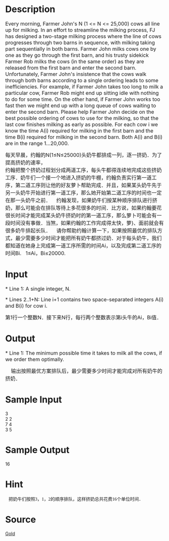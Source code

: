 
# Description

<div class="content"><p><span style="font-size: medium">Every morning, Farmer John&#39;s N (1 &lt;= N &lt;= 25,000) cows all line up for milking. In an effort to streamline the milking process, FJ has designed a two-stage milking process where the line of cows progresses through two barns in sequence, with milking taking part sequentially in both barns. Farmer John milks cows one by one as they go through the first barn, and his trusty sidekick Farmer Rob milks the cows (in the same order) as they are released from the first barn and enter the second barn. Unfortunately, Farmer John&#39;s insistence that the cows walk through both barns according to a single ordering leads to some inefficiencies. For example, if Farmer John takes too long to milk a particular cow, Farmer Rob might end up sitting idle with nothing to do for some time. On the other hand, if Farmer John works too fast then we might end up with a long queue of cows waiting to enter the second barn. Please help Farmer John decide on the best possible ordering of cows to use for the milking, so that the last cow finishes milking as early as possible. For each cow i we know the time A(i) required for milking in the first barn and the time B(i) required for milking in the second barn. Both A(i) and B(i) are in the range 1...20,000. </span></p>
<div><span style="font-size: medium">每天早晨，约翰的N(1≤N≤25000)头奶牛都排成一列，逐一挤奶．为了提高挤奶的速率，</span></div>
<div><span style="font-size: medium">约翰把整个挤奶过程划分成两道工序，每头牛都得连续地完成这些挤奶工序．奶牛们一个接一个地进入挤奶的牛棚，约翰负责实行第一道工序，第二道工序则让他的好友萝卜帮助完成．并且，如果某头奶牛先于另一头奶牛开始进行第一道工序，那么她开始第二道工序的时间也一定在那一头奶牛之前．    约翰发现，如果奶牛们按某种顺序排队进行挤奶，那么可能会在排队等待上多花很多的时间．比方说，如果约翰要花很长时间才能完成某头奶牛挤奶时的第一道工序，那么萝卜可能会有一段时间没有事做．当煞，如果约翰的工作完成得太快，萝}、面前就会有很多奶牛排起长队．    请你帮助约翰计算一下，如果按照最优的排队方式，最少需要多少时间才能把所有奶牛都挤过奶．对于每头奶牛，我们都知道在她身上完成第一道工序所需的时间Ai，以及完成第二道工序的时间Bi.   1≤Ai，Bi≤20000.</span></div></div>

# Input

<div class="content"><p><span style="font-size: medium">* Line 1: A single integer, N. </span></p>
<p><span style="font-size: medium">* Lines 2..1+N: Line i+1 contains two space-separated integers A(i) and B(i) for cow i.</span></p>
<div><span style="font-size: medium">第1行一个整数N．接下来N行，每行两个整数表示第i头牛的Ai，Bi值．</span></div></div>

# Output

<div class="content"><p><span style="font-size: medium">* Line 1: The minimum possible time it takes to milk all the cows, if we order them optimally. </span></p>
<div><span style="font-size: medium">    输出按照最优方案排队后，最少需要多少时间才能完成对所有奶牛的挤奶．</span></div></div>

# Sample Input

<div class="content"><span class="sampledata">3<br/>
2 2<br/>
7 4<br/>
3 5</span></div>

# Sample Output

<div class="content"><span class="sampledata">16<br/>
</span></div>

# Hint

<div class="content"><p></p><p><span lang="EN-US" style="font-family: &#34;Times New Roman&#34;; font-size: 10.5pt; mso-bidi-font-size: 12.0pt; mso-fareast-font-family: 宋体; mso-bidi-font-family: &#39;Times New Roman&#39;; mso-font-kerning: 1.0pt; mso-bidi-language: AR-SA; mso-ansi-language: EN-US; mso-fareast-language: ZH-CN">   </span><span style="font-family: 宋体; font-size: 10.5pt; mso-ascii-font-family: &#39;Times New Roman&#39;; mso-hansi-font-family: &#39;Times New Roman&#39;; mso-bidi-font-size: 12.0pt; mso-bidi-font-family: &#39;Times New Roman&#39;; mso-font-kerning: 1.0pt; mso-bidi-language: AR-SA; mso-ansi-language: EN-US; mso-fareast-language: ZH-CN">把奶牛们按照</span><span lang="EN-US" style="font-family: &#34;Times New Roman&#34;; font-size: 10.5pt; mso-bidi-font-size: 12.0pt; mso-fareast-font-family: 宋体; mso-bidi-font-family: &#39;Times New Roman&#39;; mso-font-kerning: 1.0pt; mso-bidi-language: AR-SA; mso-ansi-language: EN-US; mso-fareast-language: ZH-CN">3</span><span style="font-family: 宋体; font-size: 10.5pt; mso-ascii-font-family: &#39;Times New Roman&#39;; mso-hansi-font-family: &#39;Times New Roman&#39;; mso-bidi-font-size: 12.0pt; mso-bidi-font-family: &#39;Times New Roman&#39;; mso-font-kerning: 1.0pt; mso-bidi-language: AR-SA; mso-ansi-language: EN-US; mso-fareast-language: ZH-CN">，</span><span lang="EN-US" style="font-family: &#34;Times New Roman&#34;; font-size: 10.5pt; mso-bidi-font-size: 12.0pt; mso-fareast-font-family: 宋体; mso-bidi-font-family: &#39;Times New Roman&#39;; mso-font-kerning: 1.0pt; mso-bidi-language: AR-SA; mso-ansi-language: EN-US; mso-fareast-language: ZH-CN">1</span><span style="font-family: 宋体; font-size: 10.5pt; mso-ascii-font-family: &#39;Times New Roman&#39;; mso-hansi-font-family: &#39;Times New Roman&#39;; mso-bidi-font-size: 12.0pt; mso-bidi-font-family: &#39;Times New Roman&#39;; mso-font-kerning: 1.0pt; mso-bidi-language: AR-SA; mso-ansi-language: EN-US; mso-fareast-language: ZH-CN">，</span><span lang="EN-US" style="font-family: &#34;Times New Roman&#34;; font-size: 10.5pt; mso-bidi-font-size: 12.0pt; mso-fareast-font-family: 宋体; mso-bidi-font-family: &#39;Times New Roman&#39;; mso-font-kerning: 1.0pt; mso-bidi-language: AR-SA; mso-ansi-language: EN-US; mso-fareast-language: ZH-CN">2</span><span style="font-family: 宋体; font-size: 10.5pt; mso-ascii-font-family: &#39;Times New Roman&#39;; mso-hansi-font-family: &#39;Times New Roman&#39;; mso-bidi-font-size: 12.0pt; mso-bidi-font-family: &#39;Times New Roman&#39;; mso-font-kerning: 1.0pt; mso-bidi-language: AR-SA; mso-ansi-language: EN-US; mso-fareast-language: ZH-CN">的顺序排队，这样挤奶总共花费</span><span lang="EN-US" style="font-family: &#34;Times New Roman&#34;; font-size: 10.5pt; mso-bidi-font-size: 12.0pt; mso-fareast-font-family: 宋体; mso-bidi-font-family: &#39;Times New Roman&#39;; mso-font-kerning: 1.0pt; mso-bidi-language: AR-SA; mso-ansi-language: EN-US; mso-fareast-language: ZH-CN">16</span><span style="font-family: 宋体; font-size: 10.5pt; mso-ascii-font-family: &#39;Times New Roman&#39;; mso-hansi-font-family: &#39;Times New Roman&#39;; mso-bidi-font-size: 12.0pt; mso-bidi-font-family: &#39;Times New Roman&#39;; mso-font-kerning: 1.0pt; mso-bidi-language: AR-SA; mso-ansi-language: EN-US; mso-fareast-language: ZH-CN">个单位时间．</span></p><p></p></div>

# Source

<div class="content"><p><a href="problemset.php?search=Gold">Gold</a></p></div>

